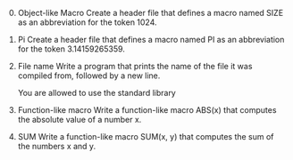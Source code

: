 0. Object-like Macro
   Create a header file that defines a macro named SIZE as an abbreviation for the token 1024.

1. Pi
   Create a header file that defines a macro named PI as an abbreviation for the token 3.14159265359.

2. File name
   Write a program that prints the name of the file it was compiled from, followed by a new line.

   You are allowed to use the standard library

3. Function-like macro
   Write a function-like macro ABS(x) that computes the absolute value of a number x.

4. SUM
   Write a function-like macro SUM(x, y) that computes the sum of the numbers x and y.

